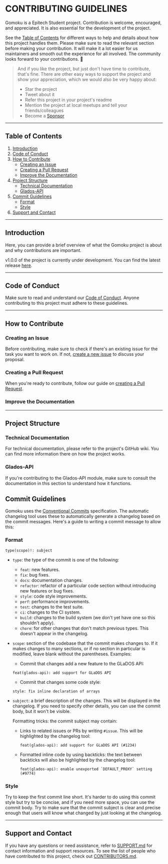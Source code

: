 # CONTRIBUTING GUIDELINES

Gomoku is a Epitech Student project. Contribution is welcome, encouraged, and appreciated.
It is also essential for the development of the project.

See the [Table of Contents](#table-of-contents) for different ways to help and details about how this project handles them. Please make sure to read the relevant section before making your contribution. It will make it a lot easier for us maintainers and smooth out the experience for all involved. The community looks forward to your contributions. 🎉

> And if you like the project, but just don't have time to contribute, that's fine. There are other easy ways to support the project and show your appreciation, which we would also be very happy about:
> - Star the project
> - Tweet about it
> - Refer this project in your project's readme
> - Mention the project at local meetups and tell your friends/colleagues
> - Become a [Sponsor](.github/FUNDING.md)

----

## Table of Contents

1. [Introduction](#introduction)
2. [Code of Conduct](#code-of-conduct)
3. [How to Contribute](#how-to-contribute)
    - [Creating an Issue](#creating-an-issue)
    - [Creating a Pull Request](#creating-a-pull-request)
    - [Improve the Documentation](#improve-the-documentation)
4. [Project Structure](#project-structure)
    - [Technical Documentation](#technical-documentation)
    - [Glados-API](#glados-api)
5. [Commit Guidelines](#commit-guidelines)
    - [Format](#format)
    - [Style](#style)
6. [Support and Contact](#support-and-contact)

----

## Introduction

Here, you can provide a brief overview of what the Gomoku project is about and why contributions are important.

v1.0.0 of the project is currently under development. You can find the latest release [here]().

----

## Code of Conduct

Make sure to read and understand our [Code of Conduct](.github/CODE_OF_CONDUCT.md). Anyone contributing to this project must adhere to these guidelines.

----

## How to Contribute

### Creating an Issue

Before contributing, make sure to check if there's an existing issue for the task you want to work on. If not, [create a new issue](https://github.com/EpitechPromo2026/B-AIA-500-REN-5-1-gomoku-enzo.monnier/issues/new) to discuss your proposal.

### Creating a Pull Request

When you're ready to contribute, follow our guide on [creating a Pull Request](.github/PULL_REQUEST_TEMPLATE.md).

### Improve the Documentation

----

## Project Structure

### Technical Documentation

For technical documentation, please refer to the project's GitHub wiki. You can find more information there on how the project works.

### Glados-API

If you're contributing to the Glados-API module, make sure to consult the documentation in this section to understand how it functions.

## Commit Guidelines

Gomoku uses the [Conventional Commits](https://www.conventionalcommits.org/en/v1.0.0/)
specification. The automatic changelog tool uses these to automatically generate
a changelog based on the commit messages. Here's a guide to writing a commit message
to allow this:

### Format

```
type(scope)!: subject
```

- `type`: the type of the commit is one of the following:

  - `feat`: new features.
  - `fix`: bug fixes.
  - `docs`: documentation changes.
  - `refactor`: refactor of a particular code section without introducing
    new features or bug fixes.
  - `style`: code style improvements.
  - `perf`: performance improvements.
  - `test`: changes to the test suite.
  - `ci`: changes to the CI system.
  - `build`: changes to the build system (we don't yet have one so this shouldn't apply).
  - `chore`: for other changes that don't match previous types. This doesn't appear
    in the changelog.

- `scope`: section of the codebase that the commit makes changes to. If it makes changes to
  many sections, or if no section in particular is modified, leave blank without the parentheses.
  Examples:

  - Commit that changes add a new feature to the GLaDOS API:
  ```
  feat(glados-api): add support for GLaDOS API
  ```

  - Commit that changes some code style:
  ```
  style: fix inline declaration of arrays
  ```

- `subject`: a brief description of the changes. This will be displayed in the changelog. If you need
  to specify other details, you can use the commit body, but it won't be visible.

  Formatting tricks: the commit subject may contain:

  - Links to related issues or PRs by writing `#issue`. This will be highlighted by the changelog tool:
    ```
    feat(glados-api): add support for GLaDOS API (#1234)
    ```

  - Formatted inline code by using backticks: the text between backticks will also be highlighted by
    the changelog tool:
    ```
    feat(glados-api): enable unexported `DEFAULT_PROXY` setting (#9774)
    ```

### Style

Try to keep the first commit line short. It's harder to do using this commit style but try to be
concise, and if you need more space, you can use the commit body. Try to make sure that the commit
subject is clear and precise enough that users will know what changed by just looking at the changelog.

----

## Support and Contact

If you have any questions or need assistance, refer to [SUPPORT.md](.github/SUPPORT.md) for contact information and support resources.
To see the list of people who have contributed to this project, check out [CONTRIBUTORS.md](CONTRIBUTORS.md).
